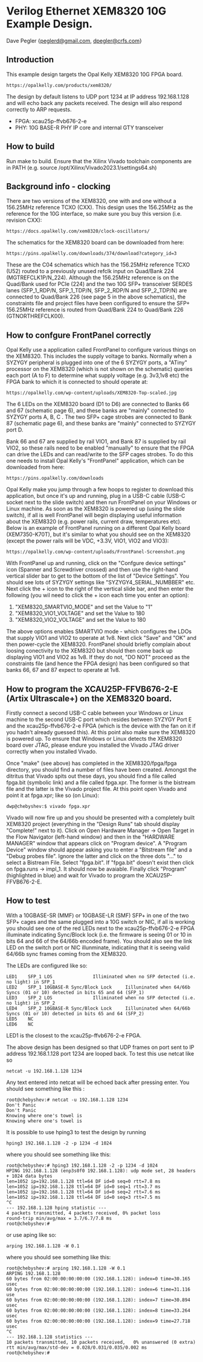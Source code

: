 # Verilog Ethernet XEM8320 10G Example Design.
Dave Pegler {peglerd@gmail.com, dpegler@crfs.com}

## Introduction

This example design targets the Opal Kelly XEM8320 10G FPGA board.

	https://opalkelly.com/products/xem8320/

The design by default listens to UDP port 1234 at IP address 192.168.1.128 and will echo back any packets received.  The design will also respond correctly
to ARP requests.  

*  FPGA: xcau25p-ffvb676-2-e
*  PHY: 10G BASE-R PHY IP core and internal GTY transceiver

## How to build

Run make to build. Ensure that the Xilinx Vivado toolchain components are in PATH (e.g. source /opt/Xilinx/Vivado2023.1/settings64.sh)

## Background info - clocking

There are two versions of the XEM8320, one with and one without a 156.25MHz reference TCXO (CXX). This design uses the 156.25MHz as the reference for the 10G interface, so make sure you buy this version (i.e. revision CXX):

	https://docs.opalkelly.com/xem8320/clock-oscillators/

The schematics for the XEM8320 board can be downloaded from here:

	https://pins.opalkelly.com/downloads/374/download?category_id=3

These are the C04 schematics which has the 156.25MHz reference TCXO (U52) routed to a previously unused refclk input on Quad/Bank 224 (MGTREFCLK1P/N_224). Although the 156.25MHz reference is on the Quad/Bank used for PCIe (224) and the two 10G SFP+ transceiver SERDES lanes (SFP_1_RDP/N, SFP_1_TDP/N, SFP_2_RDP/N and SFP_2_TDP/N) are connected to Quad/Bank 226 (see page 5 in the above schematics), the constraints file and project files have been configured to ensure the SFP+ 156.25MHz reference is routed from Quad/Bank 224 to Quad/Bank 226 (GTNORTHREFCLK00).

## How to confgure FrontPanel correctly

Opal Kelly use a application called FrontPanel to configure various things on the XEM8320. This includes the supply voltage to banks. Normally when a SYZYGY peripheral is plugged into one of the 6 SYZYGY ports, a "ATiny" processor on the XEM8320 (which is not shown on the schematic) queries each port (A to F) to determine what supply voltage (e.g. 3v3,1v8 etc) the FPGA bank to which it is connected to should operate at:

	https://opalkelly.com/wp-content/uploads/XEM8320-Top-scaled.jpg

The 6 LEDs on the XEM8320 board (D1 to D6) are connected to Banks 66 and 67 (schematic page 6), and these banks are "mainly" connected to SYZYGY ports A, B, C . The two SFP+ cage strobes are connected to Bank 87 (schematic page 6), and these banks are "mainly" connected to SYZYGY port D. 

Bank 66 and 67 are supplied by rail VIO1, and Bank 87 is supplied by rail VIO2, so these rails need to be enabled "manually" to ensure that the FPGA can drive the LEDs and can read/write to the SFP cages strobes.  To do this one needs to install Opal Kelly's "FrontPanel" application, which can be downloaded from here:

	https://pins.opalkelly.com/downloads

Opal Kelly make you jump through a few hoops to register to download this application, but once it's up and running, plug in a USB-C cable (USB-C socket next to the slide switch) and then run FrontPanel on your Windows or Linux machine. As soon as the XEM8320 is powered up (using the slide switch), if all is well FrontPanel will begin displaying useful information about the XEM8320 (e.g. power rails, current draw, temperatures etc). Below is an example of FrontPanel running on a different Opal Kelly board (XEM7350-K70T), but it's similar to what you should see on the XEM8320 (except the power rails will be VDC, +3.3V, VIO1, VIO2 and VIO3):

	https://opalkelly.com/wp-content/uploads/FrontPanel-Screenshot.png

With FrontPanel up and running, click on the "Confgure device settings" icon (Spanner and Screwdriver crossed) and then use the right-hand vertical slider bar to get to the bottom of the list of "Device Settings". You should see lots of SYZYGY settings like "SYZYGY4_SERIAL_NUMBBER" etc. Next click the + icon to the right of the vertical slide bar, and then enter the following (you wil need to click the + icon each time you enter an option):

1. "XEM8320_SMARTVIO_MODE" and set the Value to "1"
2. "XEM8320_VIO1_VOLTAGE" and set the Value to 180
3. "XEM8320_VIO2_VOLTAGE" and set the Value to 180

The above options enables SMARTVIO mode - which configures the LDOs that supply VIO1 and VIO2 to operate at 1v8. Next click "Save" and "OK" and then power-cycle the XEM8320. FrontPanel should briefly complain about loosing conectivity to the XEM8320 but should then come back up displaying VIO1 and VIO2 as 1v8. If they do not, "DO NOT" proceed as the constraints file (and hence the FPGA design) has been configured so that banks 66, 67 and 87 expect to operate at 1v8. 

## How to program the XCAU25P-FFVB676-2-E (Artix Ultrascale+) on the XEM8320 board.

Firstly connect a second USB-C cable between your Windows or Linux machine to the second USB-C port which resides between SYZYGY Port E and the xcau25p-ffvb676-2-e FPGA (which is the device with the fan on it if you hadn't already guessed this). At this point also make sure the XEM8320 is powered up. To ensure that Windows or Linux detects the XEM8320 board over JTAG, please endure you installed the Vivado JTAG driver correctly when you installed Vivado.

Once "make" (see above) has completed in the XEM8320/fpga/fpga directory, you should find a number of files have been created. Amongst the ditritus that Vivado spits out these days, you should find a file called fpga.bit (symbolic link) and a file called fpga.xpr. The former is the bistream file and the latter is the Vivado project file. At this point open Vivado and point it at fpga.xpr; like so (on Linux):

	dwp@chebyshev:$ vivado fpga.xpr 

Vivado will now fire up and you should be presented with a completely built XEM8320 project (everything in the "Design Runs" tab should display "Complete!" next to it). Click on Open Hardware Manager -> Open Target in the Flow Navigator (left-hand window) and then in the "HARDWARE MANAGER" window that appears click on "Program device". A "Program Device" window should appear asking you to enter a "Bitstream file" and a "Debug probes file". Ignore the latter and click on the three dots "..." to select a Bistream File. Select "fpga.bit". If "fpga.bit" doesn't exist then click on fpga.runs -> impl_1. It should now be avaiable. Finally click "Program" (highlighted in blue) and wait for Vivado to program the XCAU25P-FFVB676-2-E. 

## How to test

With a 10GBASE-SR (MMF) or 10GBASE-LR (SMF) SFP+ in one of the two SFP+ cages and the same plugged into a 10G switch or NIC, if all is working you should see one of the red LEDs next to the xcau25p-ffvb676-2-e FPGA illuminate indicating Sync/Block lock (i.e. the firmware is seeing 01 or 10 in bits 64 and 66 of the 64/66b encoded frame). You should also see the link LED on the switch port or NIC illunminate, indicatiing that it is seeing valid 64/66b sync frames coming from the XEM8320.

The LEDs are configured like so:

	LED1	SFP_1 LOS 				Illiminated when no SFP detected (i.e. no light) in SFP_1
	LED2	SFP_1 10GBASE-R Sync/Block Lock		Iilluninated when 64/66b Syncs (01 or 10) detected in bits 65 and 64 (SFP_1)
	LED3	SFP_2 LOS				Illiminated when no SFP detected (i.e. no light) in SFP_2
	LED4	SFP_2 10GBASE-R Sync/Block Lock		Iilluninated when 64/66b Syncs (01 or 10) detected in bits 65 and 64 (SFP_2)
	LED5	NC
	LED6	NC

LED1 is the closest to the xcau25p-ffvb676-2-e FPGA.

The above design has been designed so that UDP frames on port sent to IP address 192.168.1.128 port 1234 are looped back. To test this use netcat like so 

    netcat -u 192.168.1.128 1234

Any text entered into netcat will be echoed back after pressing enter. You should see something like this :

	root@chebyshev:# netcat -u 192.168.1.128 1234
	Don't Panic
	Don't Panic
	Knowing where one's towel is
	Knowing where one's towel is

It is possible to use hping3 to test the design by running

    hping3 192.168.1.128 -2 -p 1234 -d 1024

where you should see something like this:

	root@chebyshev:# hping3 192.168.1.128 -2 -p 1234 -d 1024
	HPING 192.168.1.128 (enp3s0f0 192.168.1.128): udp mode set, 28 headers + 1024 data bytes
	len=1052 ip=192.168.1.128 ttl=64 DF id=0 seq=0 rtt=7.8 ms
	len=1052 ip=192.168.1.128 ttl=64 DF id=0 seq=1 rtt=3.7 ms
	len=1052 ip=192.168.1.128 ttl=64 DF id=0 seq=2 rtt=7.6 ms
	len=1052 ip=192.168.1.128 ttl=64 DF id=0 seq=3 rtt=7.5 ms
	^C
	--- 192.168.1.128 hping statistic ---
	4 packets transmitted, 4 packets received, 0% packet loss
	round-trip min/avg/max = 3.7/6.7/7.8 ms
	root@chebyshev:# 

or use aping like so:

	arping 192.168.1.128 -W 0.1
	
where you should see something like this:

	root@chebyshev:# arping 192.168.1.128 -W 0.1
	ARPING 192.168.1.128
	60 bytes from 02:00:00:00:00:00 (192.168.1.128): index=0 time=30.165 usec
	60 bytes from 02:00:00:00:00:00 (192.168.1.128): index=6 time=31.116 use
	60 bytes from 02:00:00:00:00:00 (192.168.1.128): index=7 time=30.894 usec
	60 bytes from 02:00:00:00:00:00 (192.168.1.128): index=8 time=33.264 usec
	60 bytes from 02:00:00:00:00:00 (192.168.1.128): index=9 time=27.718 usec
	^C
	--- 192.168.1.128 statistics ---
	10 packets transmitted, 10 packets received,   0% unanswered (0 extra)
	rtt min/avg/max/std-dev = 0.028/0.031/0.035/0.002 ms
	root@chebyshev:# 


